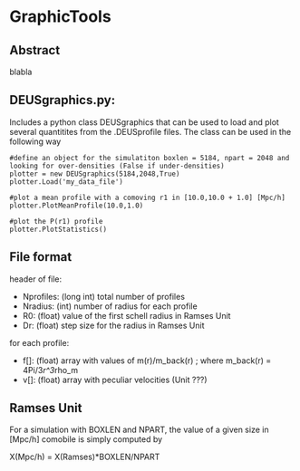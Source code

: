 # GraphicTools

## Abstract

blabla

## DEUSgraphics.py:

Includes a python class DEUSgraphics that can be used to load and plot several quantitites from the .DEUSprofile files. The class can be used in the following way

```
#define an object for the simulatiton boxlen = 5184, npart = 2048 and looking for over-densities (False if under-densities)
plotter = new DEUSgraphics(5184,2048,True)
plotter.Load('my_data_file')

#plot a mean profile with a comoving r1 in [10.0,10.0 + 1.0] [Mpc/h]
plotter.PlotMeanProfile(10.0,1.0)

#plot the P(r1) profile
plotter.PlotStatistics()
```

## File format

header of file:

- Nprofiles: (long int) total number of profiles
- Nradius: (int) number of radius for each profile
- R0: (float) value of the first schell radius in Ramses Unit
- Dr: (float) step size for the radius in Ramses Unit

for each profile:

- f[]: (float) array with values of m(r)/m_back(r) ; where m_back(r) = 4Pi/3*r^3*rho_m
- v[]: (float) array with peculiar velocities (Unit ???)

## Ramses Unit

For a simulation with BOXLEN and NPART, the value of a given size in [Mpc/h] comobile is simply computed by

X(Mpc/h) = X(Ramses)*BOXLEN/NPART
